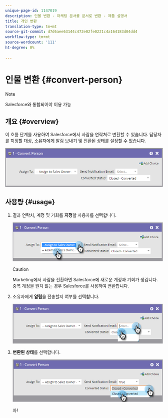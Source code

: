 ```yaml
---
unique-page-id: 1147019
description: 인물 변환 - 마케팅 문서를 문서로 변환 - 제품 설명서
title: 개인 변환
translation-type: tm+mt
source-git-commit: d7d6aee63144c472e02fe0221c4a164183d04dd4
workflow-type: tm+mt
source-wordcount: '111'
ht-degree: 0%

---
```



# 인물 변환 {#convert-person}

>[!NOTE]
>
>Salesforce와 통합되어야 이용 가능

## 개요 {#overview}

이 흐름 단계를 사용하여 Salesforce에서 사람을 연락처로 변환할 수 있습니다. 담당자를 지정할 대상, 소유자에게 알림 보내기 및 전환된 상태를 설정할 수 있습니다.

![](assets/one-2.png)

## 사용량 {#usage}

1. 결과 연락처, 계정 및 기회를 **지정**&#x200B;할 사용자를 선택합니다.

   ![](assets/two-2.png)

   >[!CAUTION]
   >
   >Marketing에서 사람을 전환하면 Salesforce에 새로운 계정과 기회가 생깁니다. 중복 계정을 원치 않는 경우 Salesforce를 사용하여 변환합니다.

1. 소유자에게 **알림**&#x200B;을 전송할지 여부를 선택합니다.

   ![](assets/three-2.png)

1. **변환된 상태**&#x200B;를 선택합니다.

   ![](assets/four-3.png)

   자!


